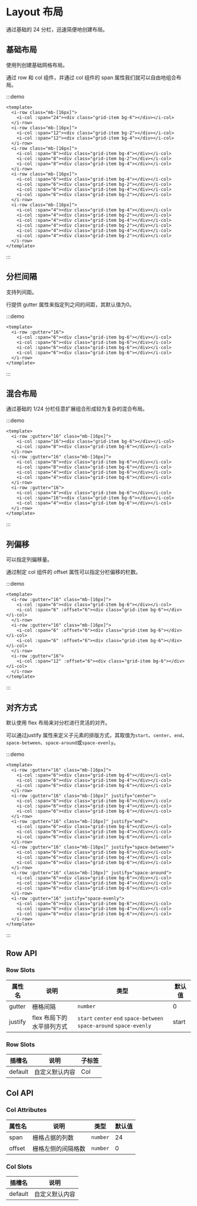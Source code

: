 # Layout 布局

通过基础的 24 分栏，迅速简便地创建布局。

## 基础布局

使用列创建基础网格布局。

通过 row 和 col 组件，并通过 col 组件的 span 属性我们就可以自由地组合布局。

:::demo

```vue
<template>
  <i-row class="mb-[16px]">
    <i-col :span="24"><div class="grid-item bg-6"></div></i-col>
  </i-row>
  <i-row class="mb-[16px]">
    <i-col :span="12"><div class="grid-item bg-2"></div></i-col>
    <i-col :span="12"><div class="grid-item bg-4"></div></i-col>
  </i-row>
  <i-row class="mb-[16px]">
    <i-col :span="8"><div class="grid-item bg-4"></div></i-col>
    <i-col :span="8"><div class="grid-item bg-2"></div></i-col>
    <i-col :span="8"><div class="grid-item bg-4"></div></i-col>
  </i-row>
  <i-row class="mb-[16px]">
    <i-col :span="6"><div class="grid-item bg-4"></div></i-col>
    <i-col :span="6"><div class="grid-item bg-2"></div></i-col>
    <i-col :span="6"><div class="grid-item bg-4"></div></i-col>
    <i-col :span="6"><div class="grid-item bg-2"></div></i-col>
  </i-row>
  <i-row class="mb-[16px]">
    <i-col :span="4"><div class="grid-item bg-4"></div></i-col>
    <i-col :span="4"><div class="grid-item bg-2"></div></i-col>
    <i-col :span="4"><div class="grid-item bg-4"></div></i-col>
    <i-col :span="4"><div class="grid-item bg-2"></div></i-col>
    <i-col :span="4"><div class="grid-item bg-4"></div></i-col>
    <i-col :span="4"><div class="grid-item bg-2"></div></i-col>
  </i-row>
</template>
```

:::

## 分栏间隔

支持列间距。

行提供 gutter 属性来指定列之间的间距，其默认值为0。

:::demo

```vue
<template>
  <i-row :gutter="16">
    <i-col :span="6"><div class="grid-item bg-6"></div></i-col>
    <i-col :span="6"><div class="grid-item bg-6"></div></i-col>
    <i-col :span="6"><div class="grid-item bg-6"></div></i-col>
    <i-col :span="6"><div class="grid-item bg-6"></div></i-col>
  </i-row>
</template>
```

:::

## 混合布局

通过基础的 1/24 分栏任意扩展组合形成较为复杂的混合布局。

:::demo

```vue
<template>
  <i-row :gutter="16" class="mb-[16px]">
    <i-col :span="16"><div class="grid-item bg-6"></div></i-col>
    <i-col :span="8"><div class="grid-item bg-6"></div></i-col>
  </i-row>
  <i-row :gutter="16" class="mb-[16px]">
    <i-col :span="8"><div class="grid-item bg-6"></div></i-col>
    <i-col :span="8"><div class="grid-item bg-6"></div></i-col>
    <i-col :span="4"><div class="grid-item bg-6"></div></i-col>
    <i-col :span="4"><div class="grid-item bg-6"></div></i-col>
  </i-row>
  <i-row :gutter="16">
    <i-col :span="4"><div class="grid-item bg-6"></div></i-col>
    <i-col :span="16"><div class="grid-item bg-6"></div></i-col>
    <i-col :span="4"><div class="grid-item bg-6"></div></i-col>
  </i-row>
</template>
```

:::

## 列偏移

可以指定列偏移量。

通过制定 col 组件的 offset 属性可以指定分栏偏移的栏数。

:::demo

```vue
<template>
  <i-row :gutter="16" class="mb-[16px]">
    <i-col :span="6"><div class="grid-item bg-6"></div></i-col>
    <i-col :span="6" :offset="6"><div class="grid-item bg-6"></div></i-col>
  </i-row>
  <i-row :gutter="16" class="mb-[16px]">
    <i-col :span="6" :offset="6"><div class="grid-item bg-6"></div></i-col>
    <i-col :span="6" :offset="6"><div class="grid-item bg-6"></div></i-col>
  </i-row>
  <i-row :gutter="16">
    <i-col :span="12" :offset="6"><div class="grid-item bg-6"></div></i-col>
  </i-row>
</template>
```

:::

## 对齐方式

默认使用 flex 布局来对分栏进行灵活的对齐。

可以通过justify 属性来定义子元素的排版方式，其取值为`start`、`center`、`end`、`space-between`、`space-around`或`space-evenly`。

:::demo

```vue
<template>
  <i-row :gutter="16" class="mb-[16px]">
    <i-col :span="6"><div class="grid-item bg-6"></div></i-col>
    <i-col :span="6"><div class="grid-item bg-4"></div></i-col>
    <i-col :span="6"><div class="grid-item bg-6"></div></i-col>
  </i-row>
  <i-row :gutter="16" class="mb-[16px]" justify="center">
    <i-col :span="6"><div class="grid-item bg-6"></div></i-col>
    <i-col :span="6"><div class="grid-item bg-4"></div></i-col>
    <i-col :span="6"><div class="grid-item bg-6"></div></i-col>
  </i-row>
  <i-row :gutter="16" class="mb-[16px]" justify="end">
    <i-col :span="6"><div class="grid-item bg-6"></div></i-col>
    <i-col :span="6"><div class="grid-item bg-4"></div></i-col>
    <i-col :span="6"><div class="grid-item bg-6"></div></i-col>
  </i-row>
  <i-row :gutter="16" class="mb-[16px]" justify="space-between">
    <i-col :span="6"><div class="grid-item bg-6"></div></i-col>
    <i-col :span="6"><div class="grid-item bg-4"></div></i-col>
    <i-col :span="6"><div class="grid-item bg-6"></div></i-col>
  </i-row>
  <i-row :gutter="16" class="mb-[16px]" justify="space-around">
    <i-col :span="6"><div class="grid-item bg-6"></div></i-col>
    <i-col :span="6"><div class="grid-item bg-4"></div></i-col>
    <i-col :span="6"><div class="grid-item bg-6"></div></i-col>
  </i-row>
  <i-row :gutter="16" justify="space-evenly">
    <i-col :span="6"><div class="grid-item bg-6"></div></i-col>
    <i-col :span="6"><div class="grid-item bg-4"></div></i-col>
    <i-col :span="6"><div class="grid-item bg-6"></div></i-col>
  </i-row>
</template>
```

:::

## Row API

### Row Slots

| 属性名  | 说明                      | 类型                                                                 | 默认值 |
| ------- | ------------------------- | -------------------------------------------------------------------- | ------ |
| gutter  | 栅格间隔                  | `number`                                                             | 0      |
| justify | flex 布局下的水平排列方式 | `start` `center` `end` `space-between` `space-around` `space-evenly` | start  |

### Row Slots

| 插槽名  | 说明           | 子标签 |
| ------- | -------------- | ------ |
| default | 自定义默认内容 | Col    |

## Col API​

### Col Attributes

| 属性名 | 说明               | 类型     | 默认值 |
| ------ | ------------------ | -------- | ------ |
| span   | 栅格占据的列数     | `number` | 24     |
| offset | 栅格左侧的间隔格数 | `number` | 0      |

### Col Slots

| 插槽名  | 说明           |
| ------- | -------------- |
| default | 自定义默认内容 |
